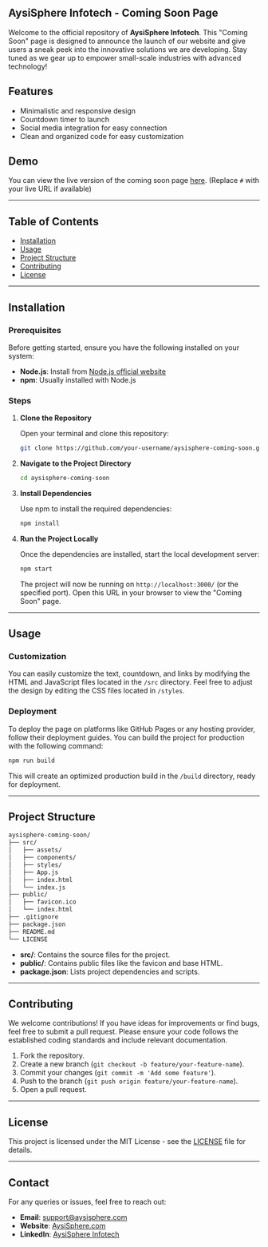 

## AysiSphere Infotech - Coming Soon Page

Welcome to the official repository of **AysiSphere Infotech**. This "Coming Soon" page is designed to announce the launch of our website and give users a sneak peek into the innovative solutions we are developing. Stay tuned as we gear up to empower small-scale industries with advanced technology!

## Features

- Minimalistic and responsive design
- Countdown timer to launch
- Social media integration for easy connection
- Clean and organized code for easy customization

## Demo

You can view the live version of the coming soon page [here](#). (Replace `#` with your live URL if available)

---

## Table of Contents

- [Installation](#installation)
- [Usage](#usage)
- [Project Structure](#project-structure)
- [Contributing](#contributing)
- [License](#license)

---

## Installation

### Prerequisites

Before getting started, ensure you have the following installed on your system:

- **Node.js**: Install from [Node.js official website](https://nodejs.org/)
- **npm**: Usually installed with Node.js

### Steps

1. **Clone the Repository**

   Open your terminal and clone this repository:

   ```bash
   git clone https://github.com/your-username/aysisphere-coming-soon.git
   ```

2. **Navigate to the Project Directory**

   ```bash
   cd aysisphere-coming-soon
   ```

3. **Install Dependencies**

   Use npm to install the required dependencies:

   ```bash
   npm install
   ```

4. **Run the Project Locally**

   Once the dependencies are installed, start the local development server:

   ```bash
   npm start
   ```

   The project will now be running on `http://localhost:3000/` (or the specified port). Open this URL in your browser to view the "Coming Soon" page.

---

## Usage

### Customization

You can easily customize the text, countdown, and links by modifying the HTML and JavaScript files located in the `/src` directory. Feel free to adjust the design by editing the CSS files located in `/styles`.

### Deployment

To deploy the page on platforms like GitHub Pages or any hosting provider, follow their deployment guides. You can build the project for production with the following command:

```bash
npm run build
```

This will create an optimized production build in the `/build` directory, ready for deployment.

---

## Project Structure

```bash
aysisphere-coming-soon/
├── src/
│   ├── assets/
│   ├── components/
│   ├── styles/
│   ├── App.js
│   ├── index.html
│   └── index.js
├── public/
│   ├── favicon.ico
│   └── index.html
├── .gitignore
├── package.json
├── README.md
└── LICENSE
```

- **src/**: Contains the source files for the project.
- **public/**: Contains public files like the favicon and base HTML.
- **package.json**: Lists project dependencies and scripts.

---

## Contributing

We welcome contributions! If you have ideas for improvements or find bugs, feel free to submit a pull request. Please ensure your code follows the established coding standards and include relevant documentation.

1. Fork the repository.
2. Create a new branch (`git checkout -b feature/your-feature-name`).
3. Commit your changes (`git commit -m 'Add some feature'`).
4. Push to the branch (`git push origin feature/your-feature-name`).
5. Open a pull request.

---

## License

This project is licensed under the MIT License - see the [LICENSE](LICENSE) file for details.

---

## Contact

For any queries or issues, feel free to reach out:

- **Email**: support@aysisphere.com
- **Website**: [AysiSphere.com](#)
- **LinkedIn**: [AysiSphere Infotech](#)
